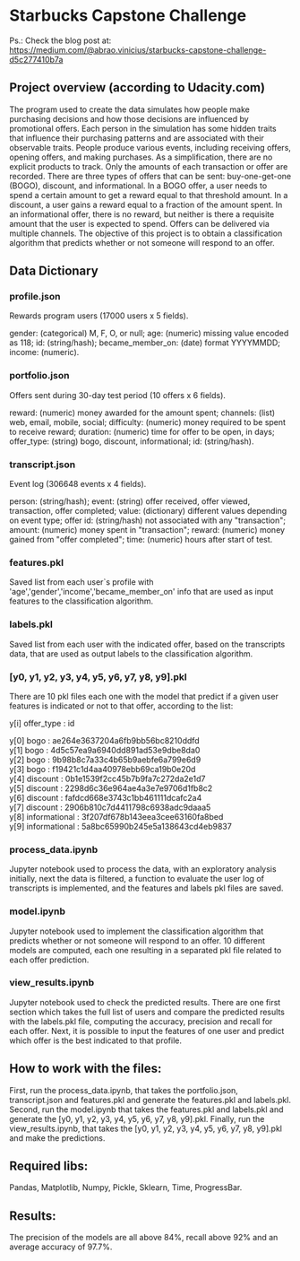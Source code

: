 # Starbucks Capstone Challenge

Ps.: Check the blog post at:
https://medium.com/@abrao.vinicius/starbucks-capstone-challenge-d5c277410b7a

## Project overview (according to Udacity.com)
The program used to create the data simulates how people make purchasing decisions and how those decisions are influenced by promotional offers.
Each person in the simulation has some hidden traits that influence their purchasing patterns and are associated with their observable traits. People produce various events, including receiving offers, opening offers, and making purchases.
As a simplification, there are no explicit products to track. Only the amounts of each transaction or offer are recorded.
There are three types of offers that can be sent: buy-one-get-one (BOGO), discount, and informational. In a BOGO offer, a user needs to spend a certain amount to get a reward equal to that threshold amount. In a discount, a user gains a reward equal to a fraction of the amount spent. In an informational offer, there is no reward, but neither is there a requisite amount that the user is expected to spend. Offers can be delivered via multiple channels.
The objective of this project is to obtain a classification algorithm that predicts whether or not someone will respond to an offer.

## Data Dictionary

### profile.json
Rewards program users (17000 users x 5 fields).

gender: (categorical) M, F, O, or null;
age: (numeric) missing value encoded as 118;
id: (string/hash);
became_member_on: (date) format YYYYMMDD;
income: (numeric).

### portfolio.json
Offers sent during 30-day test period (10 offers x 6 fields).

reward: (numeric) money awarded for the amount spent;
channels: (list) web, email, mobile, social;
difficulty: (numeric) money required to be spent to receive reward;
duration: (numeric) time for offer to be open, in days;
offer_type: (string) bogo, discount, informational;
id: (string/hash).

### transcript.json
Event log (306648 events x 4 fields).

person: (string/hash);
event: (string) offer received, offer viewed, transaction, offer completed;
value: (dictionary) different values depending on event type;
offer id: (string/hash) not associated with any "transaction";
amount: (numeric) money spent in "transaction";
reward: (numeric) money gained from "offer completed";
time: (numeric) hours after start of test.

### features.pkl
Saved list from each user`s profile with 'age','gender','income','became_member_on' info that are used as input features to the classification algorithm.

### labels.pkl
Saved list from each user with the indicated offer, based on the transcripts data, that are used as output labels to the classification algorithm.

### [y0, y1, y2, y3, y4, y5, y6, y7, y8, y9].pkl
There are 10 pkl files each one with the model that predict if a given user features is indicated or not to that offer, according to the list:

y[i]     offer_type :                    id  

y[0]           bogo : ae264e3637204a6fb9bb56bc8210ddfd   
y[1]           bogo : 4d5c57ea9a6940dd891ad53e9dbe8da0   
y[2]           bogo : 9b98b8c7a33c4b65b9aebfe6a799e6d9   
y[3]           bogo : f19421c1d4aa40978ebb69ca19b0e20d   
y[4]       discount : 0b1e1539f2cc45b7b9fa7c272da2e1d7   
y[5]       discount : 2298d6c36e964ae4a3e7e9706d1fb8c2   
y[6]       discount : fafdcd668e3743c1bb461111dcafc2a4   
y[7]       discount : 2906b810c7d4411798c6938adc9daaa5   
y[8]  informational : 3f207df678b143eea3cee63160fa8bed   
y[9]  informational : 5a8bc65990b245e5a138643cd4eb9837 

### process_data.ipynb
Jupyter notebook used to process the data, with an exploratory analysis initially, next the data is filtered, a function to evaluate the user log of transcripts is implemented, and the features and labels pkl files are saved.

### model.ipynb
Jupyter notebook used to implement the classification algorithm that predicts whether or not someone will respond to an offer. 10 different models are computed, each one resulting in a separated pkl file related to each offer prediction.

### view_results.ipynb
Jupyter notebook used to check the predicted results. There are one first section which takes the full list of users and compare the predicted results with the labels.pkl file, computing the accuracy, precision and recall for each offer. Next, it is possible to input the features of one user and predict which offer is the best indicated to that profile.

## How to work with the files:
First, run the process_data.ipynb, that takes the portfolio.json, transcript.json and features.pkl and generate the features.pkl and labels.pkl.
Second, run the model.ipynb that takes the features.pkl and labels.pkl and generate the [y0, y1, y2, y3, y4, y5, y6, y7, y8, y9].pkl.
Finally, run the view_results.ipynb, that takes the [y0, y1, y2, y3, y4, y5, y6, y7, y8, y9].pkl and make the predictions.

## Required libs:
Pandas, Matplotlib, Numpy, Pickle, Sklearn, Time, ProgressBar.

## Results:
The precision of the models are all above 84%, recall above 92% and an average accuracy of 97.7%.
